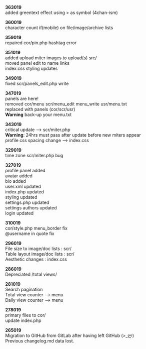 **363019**  
added greentext effect using > as symbol (4chan-ism)

**360019**  
character count if(mobile) on file/image/archive lists

**359019**  
repaired cor/pin.php hashtag error  

**351019**  
added upload miter images to upload(s) src/  
moved panel edit to name links  
index.css styling updates

**349019**  
fixed scr/panels_edit.php write 

**347019**  
panels are here!  
removed cor/menu scr/menu_edit menu_write usr/menu.txt  
replaced with panels (cor/scr/usr)  
**Warning** back-up your menu.txt

**343019**  
critical update --> scr/miter.php  
**Warning**: 24hrs must pass after update before new miters appear  
profile css spacing change --> index.css

**329019**  
time zone scr/miter.php bug

**327019**  
profile panel added  
avatar added  
bio added  
user.xml updated  
index.php updated  
styling updated  
settings.php updated  
settings authors updated  
login updated

**310019**  
cor/style.php menu_border fix  
@username in quote fix  

**296019**  
File size to image/doc lists : scr/  
Table layout image/doc lists : scr/  
Aesthetic changes : index.css  

**286019**  
Depreciated /total views/

**281019**  
Search pagination  
Total view counter --> menu  
Daily view counter --> menu

**278019**  
primary files to cor/  
update index.php

**265019**  
Migration to GitHub from GitLab after having left GitHub (>_ლ)  
Previous changelog.md data lost.
